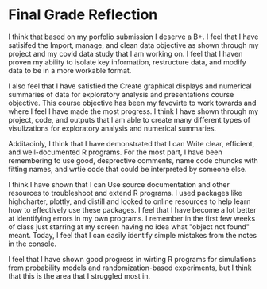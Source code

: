 # Final Grade Reflection

I think that based on my porfolio submission I deserve a B+. I feel that I have satisifed the Import, manage, and clean data objective as shown through my project and my covid data study that I am working on. I feel that I haven proven my ability to isolate key information, restructure data, and modify data to be in a more workable format. 

I also feel that I have satisfied the Create graphical displays and numerical summaries of data for exploratory analysis and presentations course objective. This course objective has been my favovirte to work towards and where I feel I have made the most progress. I think I have shown through my project, code, and outputs that I am able to create many different types of visulizations for exploratory analysis and numerical summaries. 


Additaoinly, I think that I have demonstrated that I can Write clear, efficient, and well-documented R programs. For the most part, I have been remembering to use good, desprective comments, name code chuncks with fitting names, and wrtie code that could be interpreted by someone else. 


I think I have shown that I can Use source documentation and other resources to troubleshoot and extend R programs. I used packages like highcharter, plottly, and distill and looked to online resources to help learn how to effectively use these packages. I feel that I have become a lot better at identifying errors in my own programs. I remember in the first few weeks of class just starring at my screen having no idea what "object not found" meant. Today, I feel that I can easily identify simple mistakes from the notes in the console. 


I feel that I have shown good progress in wirting R programs for simulations from probability models and randomization-based experiments, but I think that this is the area that I struggled most in. 

